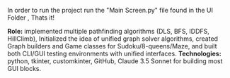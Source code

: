 In order to run the project run the "Main Screen.py" file found in the UI Folder , Thats it!

**Role:** implemented multiple pathfinding algorithms (DLS, BFS, IDDFS, HillClimb), Initialized the idea of unified graph solver algorithms, created Graph builders and Game classes for Sudoku/8-queens/Maze, and built both CLI/GUI testing environments with unified interfaces.
**Technologies:** python, tkinter, customkinter, GitHub, Claude 3.5 Sonnet for building most GUI blocks.
